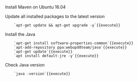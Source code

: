 
Install Maven on Ubuntu 16.04

Update all installed packages to the latest version

        `apt-get update && apt-get upgrade -y`{{execute}}

Install the Java

        `apt-get install software-properties-common`{{execute}}
        `apt-add-repository ppa:webupd8team/java`{{execute}}
        `apt-get update`{{execute}}
        `apt install default-jre -y`{{execute}}

Check Java version

        `java -version`{{execute}}
